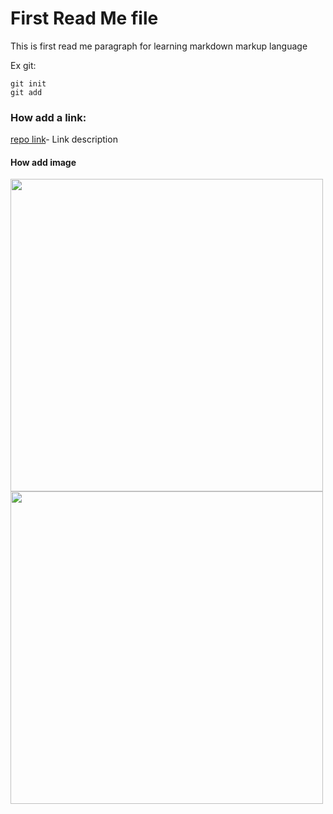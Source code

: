 # First Read Me file

This is first read me paragraph for learning markdown markup language

Ex git: 
```
git init
git add

```


### How add a link:
[repo link](https://github.com/FayyadSh/github-project)- Link description

#### How add image

<div>
  <img src='https://placeholder-image' width=500 />
  <img src='https://placeholder-image' width=500 />
</div>
